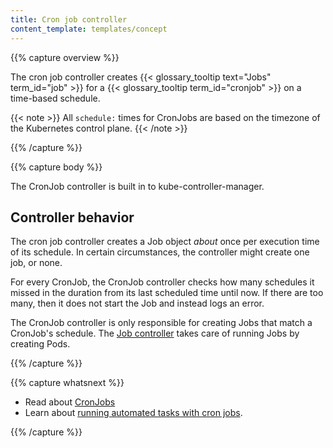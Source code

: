 ```yaml
---
title: Cron job controller
content_template: templates/concept
---
```


{{% capture overview %}}

The cron job controller creates {{< glossary_tooltip text="Jobs" term_id="job" >}} for a
{{< glossary_tooltip term_id="cronjob" >}} on a time-based schedule.

{{< note >}}
All `schedule:` times for CronJobs are based on the timezone of the Kubernetes control plane.
{{< /note >}}


{{% /capture %}}


{{% capture body %}}

The CronJob controller is built in to kube-controller-manager.

## Controller behavior

The cron job controller creates a Job object _about_ once per execution time
of its schedule. In certain circumstances, the controller might create one
job, or none.

For every CronJob, the CronJob controller checks how many schedules it
missed in the duration from its last scheduled time until now. If there
are too many, then it does not start the Job and instead logs an error.

The CronJob controller is only responsible for creating Jobs that match a
CronJob's schedule. The [Job controller](/docs/reference/controllers/job/)
takes care of running Jobs by creating Pods.

{{% /capture %}}

{{% capture whatsnext %}}

* Read about [CronJobs](/docs/concepts/workloads/controllers/cron-jobs/)
* Learn about [running automated tasks with cron jobs](/docs/tasks/job/automated-tasks-with-cron-jobs).

{{% /capture %}}
